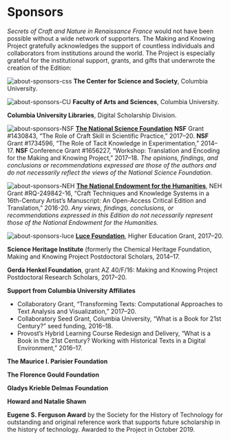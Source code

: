 # Sponsors

_Secrets of Craft and Nature in Renaissance France_ would not have been possible without a wide network of supporters. The Making and Knowing Project gratefully acknowledges the support of countless individuals and collaborators from institutions around the world. The Project is especially grateful for the institutional support, grants, and gifts that underwrote the creation of the Edition:

![about-sponsors-css](https://raw.githubusercontent.com/cu-mkp/edition-webpages/master/images/about-sponsors-css.png)
**The Center for Science and Society**, Columbia University.

![about-sponsors-CU](https://raw.githubusercontent.com/cu-mkp/edition-webpages/master/images/about-sponsors-CU.png)
**Faculty of Arts and Sciences**, Columbia University.

**Columbia University Libraries**, Digital Scholarship Division.

![about-sponsors-NSF](https://raw.githubusercontent.com/cu-mkp/edition-webpages/master/images/about-sponsors-NSF.png)
[**The National Science Foundation**](https://www.nsf.gov/)
**NSF** Grant \#1430843, “The Role of Craft Skill in Scientific Practice,” 2017–20.
**NSF** Grant \#1734596, “The Role of Tacit Knowledge in Experimentation,” 2014–17.
**NSF** Conference Grant \#1656227, “Workshop: Translation and Encoding for the Making and Knowing Project,” 2017–18.
    _The opinions, findings, and conclusions or recommendations expressed are those of the authors and do not necessarily reflect the views of the National Science Foundation._

![about-sponsors-NEH](https://raw.githubusercontent.com/cu-mkp/edition-webpages/master/images/about-sponsors-NEH.png)
[**The National Endowment for the Humanities**](www.neh.gov), NEH Grant \#RQ-249842-16,
“Craft Techniques and Knowledge Systems in a 16th-Century Artist’s
Manuscript: An Open-Access Critical Edition and Translation,” 2016-20.
    _Any views, findings, conclusions, or recommendations expressed in this Edition do not necessarily represent those of the National Endowment for the Humanities._

![about-sponsors-luce](https://raw.githubusercontent.com/cu-mkp/edition-webpages/master/images/about-sponsors-luce.png)
[**Luce Foundation**](https://www.hluce.org/), Higher Education Grant, 2017–20.

**Science Heritage Institute** (formerly the Chemical Heritage Foundation, Making and Knowing Project Postdoctoral Scholars, 2014–17.

**Gerda Henkel Foundation**, grant AZ 40/F/16: Making and Knowing Project
Postdoctoral Research Scholars, 2017–20.

**Support from Columbia University Affiliates**
 - Collaboratory Grant, “Transforming Texts: Computational Approaches to Text Analysis and Visualization,” 2017–20.
 - Collaboratory Seed Grant, Columbia University, “What is a Book for 21st Century?” seed funding, 2016–18.
 - Provost’s Hybrid Learning Course Redesign and Delivery, “What is a
Book in the 21st Century? Working with Historical Texts in a Digital
Environment,” 2016–17.

**The Maurice I. Parisier Foundation**

**The Florence Gould Foundation**

**Gladys Krieble Delmas Foundation**

**Howard and Natalie Shawn**

**Eugene S. Ferguson Award** by the Society for the History of
Technology for outstanding and original reference work that supports
future scholarship in the history of technology. Awarded to the Project
in October 2019.
